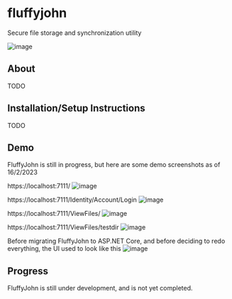 
# fluffyjohn
Secure file storage and synchronization utility 

![image](https://user-images.githubusercontent.com/97091148/218325579-5e4835b6-ec84-47c7-a004-6a48908e78f8.png)

## About
TODO

## Installation/Setup Instructions
TODO

## Demo
FluffyJohn is still in progress, but here are some demo screenshots as of 16/2/2023

https://localhost:7111/
![image](https://user-images.githubusercontent.com/97091148/219450241-38a125f8-0cba-4b08-b81a-d02ecbb78cf6.png)

https://localhost:7111/Identity/Account/Login
![image](https://user-images.githubusercontent.com/97091148/219450454-920ef013-f9e9-4ca7-9aba-4e6fc7efa2cd.png)

https://localhost:7111/ViewFiles/
![image](https://user-images.githubusercontent.com/97091148/219450265-8e93e4be-c97c-4387-acc2-57e2741023d0.png)

https://localhost:7111/ViewFiles/testdir
![image](https://user-images.githubusercontent.com/97091148/219450290-5f4a3f58-8d3a-4892-aa0a-329222e6f627.png)

Before migrating FluffyJohn to ASP.NET Core, and before deciding to redo everything, the UI used to look like this
![image](https://media.discordapp.net/attachments/881506129304256562/1048606715479851069/image.png)

## Progress
FluffyJohn is still under development, and is not yet completed.
